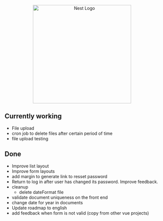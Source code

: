 <p align="center">
  <a href="http://nestjs.com/" target="blank"><img src="https://nestjs.com/img/logo_text.svg" width="320" alt="Nest Logo" /></a>
</p>


## Currently working

* File upload
* cron job to delete files after certain period of time
* file upload testing

## Done

* Improve list layout
* Improve form layouts
* add margin to generate link to resset password
* Return to log in after user has changed its password. Improve feedback.
* cleanup
  * delete dateFormat file
* validate document uniqueness on the front end
* change date for year in documents
* Update roadmap to english
* add feedback when form is not valid (copy from other vue projects)